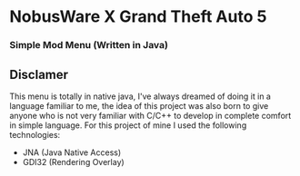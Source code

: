 #  NobusWare X Grand Theft Auto 5

### Simple Mod Menu (Written in Java)

## Disclamer
This menu is totally in native java, I've always dreamed of doing it in a language familiar to me, the idea of ​​this project was also born to give anyone who is not very familiar with C/C++ to develop in complete comfort in simple language.
For this project of mine I used the following technologies:

- JNA (Java Native Access)
- GDI32 (Rendering Overlay)



